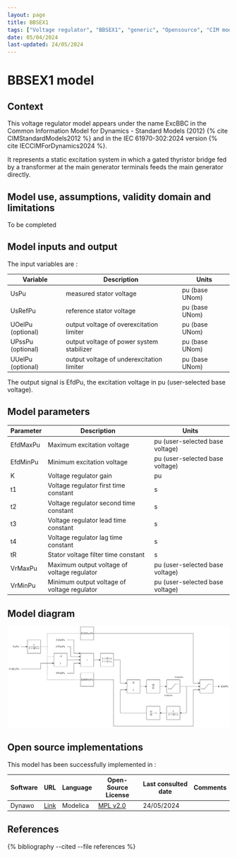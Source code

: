 ```yaml
---
layout: page
title: BBSEX1
tags: ["Voltage regulator", "BBSEX1", "generic", "Opensource", "CIM model", "RMS", "phasor", "MRL4", "Single phase", "ExcBBC", "IEC", "dynawo", "#106"]
date: 05/04/2024
last-updated: 24/05/2024
---
```

# BBSEX1 model

## Context

This voltage regulator model appears under the name ExcBBC in the Common Information Model for Dynamics - Standard Models (2012) {% cite CIMStandardModels2012 %} and in the IEC 61970-302:2024 version {% cite IECCIMForDynamics2024 %}.

It represents a static excitation system in which a gated thyristor bridge fed by a transformer at the main generator terminals feeds the main generator directly.

## Model use, assumptions, validity domain and limitations

To be completed

## Model inputs and output

The input variables are :

| Variable | Description | Units |
|-----------|--------------| ------|
| UsPu | measured stator voltage |pu (base UNom)|
| UsRefPu | reference stator voltage |pu (base UNom)|
| UOelPu (optional) | output voltage of overexcitation limiter |pu (base UNom)|
| UPssPu (optional) | output voltage of power system stabilizer |pu (base UNom)|
| UUelPu (optional) | output voltage of underexcitation limiter |pu (base UNom)|

The output signal is EfdPu, the excitation voltage in pu (user-selected base voltage).

## Model parameters

| Parameter | Description | Units |
|-----------|--------------| ------|
|EfdMaxPu | Maximum excitation voltage | pu (user-selected base voltage)|
|EfdMinPu | Minimum excitation voltage |pu (user-selected base voltage)|
|K | Voltage regulator gain |pu|
|t1 | Voltage regulator first time constant |s|
|t2 |Voltage regulator second time constant |s|
|t3 | Voltage regulator lead time constant |s|
|t4 |Voltage regulator lag time constant |s|
|tR |Stator voltage filter time constant |s|
|VrMaxPu |Maximum output voltage of voltage regulator |pu (user-selected base voltage)|
|VrMinPu |Minimum output voltage of voltage regulator |pu (user-selected base voltage)|

## Model diagram

<img src="/pages/models/regulations/avr/BBSEX1/BBSEX1.drawio.svg" alt="BBSEX1 diagram">

## Open source implementations

This model has been successfully implemented in :

| Software      | URL | Language | Open-Source License | Last consulted date | Comments |
| ------------- | --- | -------- | ------------------- | ------------------- | -------- |
| Dynawo | [Link](https://github.com/dynawo/dynawo) | Modelica | [MPL v2.0](https://www.mozilla.org/en-US/MPL/2.0/)  | 24/05/2024 |  |

## References

{% bibliography --cited --file references  %}
